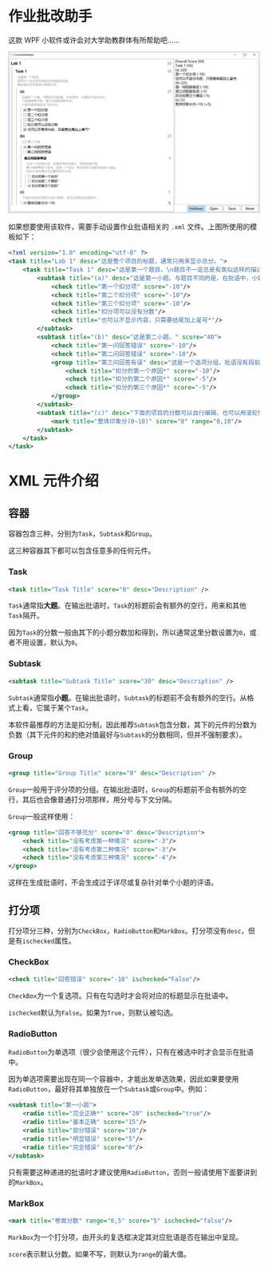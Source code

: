 # 作业批改助手

这款 WPF 小软件或许会对大学助教群体有所帮助吧……

![](example.png)

如果想要使用该软件，需要手动设置作业批语相关的 `.xml` 文件。上图所使用的模板如下：

```xml
<?xml version="1.0" encoding="utf-8" ?>
<task title="Lab 1" desc="这是整个项目的标题，通常只用来显示总分。">
    <task title="Task 1" desc="这是第一个题目。\n题目不一定总是有类似这样的描述信息。\n描述信息支持诸如\\n的换行符。">
        <subtask title="(a)" desc="这是第一小题。与题目不同的是，在批语中，小题前不会有空行。\n小题通常有分数，表示这道题目的总分。\n小题中通常包含多个扣分项。" score="30">
            <check title="第一个扣分项" score="-10"/>
            <check title="第二个扣分项" score="-10"/>
            <check title="第三个扣分项" score="-10"/>
            <check title="扣分项可以没有分数"/>
            <check title="也可以不显示内容，只需要结尾加上星号*"/>
        </subtask>
        <subtask title="(b)" desc="这是第二小题。" score="40">
            <check title="第一问回答错误" score="-10"/>
            <check title="第二问回答错误" score="-10"/>
            <group title="第三问回答有误" desc="这是一个选项分组，批语没有段前换行，而且后跟分号。\n其下通常有多个选项。任意一个勾选，都会将该分组的标题写入批语。\n因此分组中通常为加星号的扣分项。">
                <check title="扣分的第一个原因*" score="-10"/>
                <check title="扣分的第二个原因*" score="-5"/>
                <check title="扣分的第三个原因*" score="-5"/>
            </group>
        </subtask>
        <subtask title="(c)" desc="下面的项目的分数可以自行编辑，也可以用滚轮快速调节。">
            <mark title="整体印象分(0~10)" score="8" range="0,10"/>
        </subtask>
    </task>
</task>
```

# XML 元件介绍

## 容器

容器包含三种，分别为`Task`，`Subtask`和`Group`。

这三种容器其下都可以包含任意多的任何元件。

### Task

```xml
<task title="Task Title" score="0" desc="Description" />
```

`Task`通常指**大题**。在输出批语时，`Task`的标题前会有额外的空行，用来和其他`Task`隔开。

因为`Task`的分数一般由其下的小题分数加和得到，所以通常这里分数设置为`0`，或者不用设置，默认为`0`。

### Subtask

```xml
<subtask title="Subtask Title" score="30" desc="Description" />
```

`Subtask`通常指**小题**。在输出批语时，`Subtask`的标题前不会有额外的空行。从格式上看，它属于某个`Task`。

本软件最推荐的方法是扣分制，因此推荐`Subtask`包含分数，其下的元件的分数为负数（其下元件的和的绝对值最好与`Subtask`的分数相同，但并不强制要求）。

### Group

```xml
<group title="Group Title" score="0" desc="Description" />
```

`Group`一般用于评分项的分组。在输出批语时，`Group`的标题前不会有额外的空行，其后也会像普通打分项那样，用分号与下文分隔。

`Group`一般这样使用：

```xml
<group title="回答不够充分" score="0" desc="Description">
	<check title="没有考虑第一种情况" score="-3"/>
	<check title="没有考虑第二种情况" score="-3"/>
	<check title="没有考虑第三种情况" score="-4"/>
</group>
```

这样在生成批语时，不会生成过于详尽或复杂针对单个小题的评语。

## 打分项

打分项分三种，分别为`CheckBox`，`RadioButton`和`MarkBox`。打分项没有`desc`，但是有`ischecked`属性。

### CheckBox

```xml
<check title="回答错误" score="-10" ischecked="False"/>
```

`CheckBox`为一个复选项。只有在勾选时才会将对应的标题显示在批语中。

`ischecked`默认为`False`。如果为`True`，则默认被勾选。

### RadioButton

`RadioButton`为单选项（很少会使用这个元件），只有在被选中时才会显示在批语中。

因为单选项需要出现在同一个容器中，才能出发单选效果，因此如果要使用`RadioButton`，最好将其单独放在一个`Subtask`或`Group`中。例如：

```xml
<subtask title="第一小题">
	<radio title="完全正确*" score="20" ischecked="true"/>
	<radio title="基本正确" score="15"/>
	<radio title="部分错误" score="10"/>
	<radio title="明显错误" score="5"/>
	<radio title="完全错误" score="0"/>
</subtask>
```

只有需要这种递进的批语时才建议使用`RadioButton`，否则一般请使用下面要讲到的`MarkBox`。

### MarkBox

```xml
<mark title="卷面分数" range="0,5" score="5" ischecked="false"/>
```

`MarkBox`为一个打分项，由开头的复选框决定其对应批语是否在输出中呈现。

`score`表示默认分数。如果不写，则默认为`range`的最大值。
